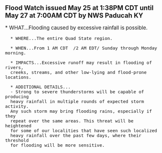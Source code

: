 <p>
   <h2>Flood Watch issued May 25 at 1:38PM CDT until May 27 at 7:00AM CDT by NWS Paducah KY</h2>
   <div style="font-size:120%">* WHAT...Flooding caused by excessive rainfall is possible.
      
      * WHERE...The entire Quad State region.
      
      * WHEN...From 1 AM CDT  /2 AM EDT/ Sunday through Monday morning.
      
      * IMPACTS...Excessive runoff may result in flooding of rivers,
      creeks, streams, and other low-lying and flood-prone locations.
      
      * ADDITIONAL DETAILS...
      - Strong to severe thunderstorms will be capable of producing
      heavy rainfall in multiple rounds of expected storm activity.
      Any such storm may bring flooding rains, especially if they
      repeat over the same areas. This threat will be heightened
      for some of our localities that have seen such localized
      heavy rainfall over the past few days, where their threshold
      for flooding will be more sensitive.
   </div>
</p>